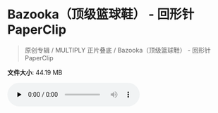 # Bazooka（顶级篮球鞋） - 回形针PaperClip

> 原创专辑 / MULTIPLY 正片叠底 / Bazooka（顶级篮球鞋） - 回形针PaperClip

**文件大小**: 44.19 MB

<audio preload="none" controls><source src="https://file.hsyhx.top/video/原创专辑/MULTIPLY 正片叠底/Bazooka（顶级篮球鞋） - 回形针PaperClip.flac" type="audio/mpeg">🤔 您的浏览器不支持此音频格式</audio>